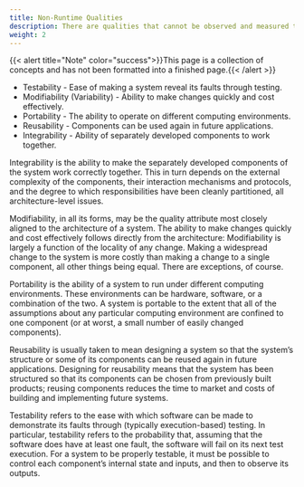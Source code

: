 ```yaml
---
title: Non-Runtime Qualities
description: There are qualities that cannot be observed and measured through system execution.
weight: 2
---
```

{{< alert title="Note" color="success">}}This page is a collection of concepts and has not been formatted into a finished page.{{< /alert >}}

- Testability - Ease of making a system reveal its faults through testing.
- Modifiability (Variability) - Ability to make changes quickly and cost effectively.
- Portability - The ability to operate on different computing environments.
- Reusability - Components can be used again in future applications.
- Integrability - Ability of separately developed components to work together.

Integrability is the ability to make the separately developed components of the system work correctly together. This in turn depends on the external complexity of the components, their interaction mechanisms and protocols, and the degree to which responsibilities have been cleanly partitioned, all architecture-level issues. 

Modifiability, in all its forms, may be the quality attribute most closely aligned to the architecture of a system. The ability to make changes quickly and cost effectively follows directly from the architecture: Modifiability is largely a function of the locality of any change. Making a widespread change to the system is more costly than making a change to a single component, all other things being equal. There are exceptions, of course. 

Portability is the ability of a system to run under different computing environments. These environments can be hardware, software, or a combination of the two. A system is portable to the extent that all of the assumptions about any particular computing environment are confined to one component (or at worst, a small number of easily changed components).

Reusability is usually taken to mean designing a system so that the system’s structure or some of its components can be reused again in future applications. Designing for reusability means that the system has been structured so that its components can be chosen from previously built products; reusing components reduces the time to market and costs of building and implementing future systems.

Testability refers to the ease with which software can be made to demonstrate its faults through (typically execution-based) testing. In particular, testability refers to the probability that, assuming that the software does have at least one fault, the software will fail on its next test execution. For a system to be properly testable, it must be possible to control each component’s internal state and inputs, and then to observe its outputs.




